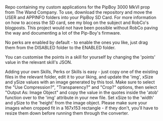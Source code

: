 Repo containing my custom applications for the PipBoy 3000 MkVI prop from The
Wand Company. To use, download the repository and move the USER and APPINFO
folders into your PipBoy SD Card. For more information on how to access the SD
card, see my blog on the subject and RobCo's blogposts. This project would not
have been possible without RobCo paving the way and documenting a lot of the
Pip-Boy's firmware.

No perks are enabled by default - to enable the ones you like, just drag them
from the DISABLED folder to the ENABLED folder.

You can customise the points in a skill for yourself by changing the 'points'
value in the relevant skill's JSON.

Adding your own Skills, Perks or Skills is easy - just copy one of the existing
files in the relevant folder, edit it to your liking, and update the 'img',
xSize and ySize values with an image generated by this tool. Make sure to select
the "Use Compression?", "Transparency?" and "Crop?" options, then select "Output
As: Image Object" and copy the value in the quotes inside the 'atob' function
over to the 'img' attribute in your new file. Set xSize to the 'width' and ySize
to the 'height' from the image object. Please make sure your images when cropped
fit in a 167x153 rectangle - if they don't, you'll have to resize them down
before running them through the converter.
